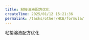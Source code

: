 ```yaml
---
title: 粘接溶液配方优化
createTime: 2025/01/12 15:21:36
permalink: /tasks/other/HCB/formula/
---
```

粘接溶液配方优化